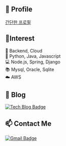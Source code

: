 <!--
**ujin2021/ujin2021** is a ✨ _special_ ✨ repository because its `README.md` (this file) appears on your GitHub profile.
### Hi there 👋
Here are some ideas to get you started:

- 🔭 I’m currently working on ...
- 🌱 I’m currently learning ...
- 👯 I’m looking to collaborate on ...
- 🤔 I’m looking for help with ...
- 💬 Ask me about ...
- 📫 How to reach me: ...
- 😄 Pronouns: ...
- ⚡ Fun fact: ...
-->

## 💬 Profile
<a href="https://s3.us-west-2.amazonaws.com/secure.notion-static.com/0926cc96-2679-4a05-859c-d6051dbb7237/%ED%94%84%EB%A1%9C%EA%B7%B8%EB%9E%98%EB%A8%B8%EC%8A%A4_%EC%9D%B4%EB%A0%A5%EC%84%9C.pdf?X-Amz-Algorithm=AWS4-HMAC-SHA256&X-Amz-Credential=AKIAT73L2G45O3KS52Y5%2F20210825%2Fus-west-2%2Fs3%2Faws4_request&X-Amz-Date=20210825T074649Z&X-Amz-Expires=86400&X-Amz-Signature=ecd27c51ce326c0b2c3a254732b104d1592c282fbae384bb756ca86fa6f2699d&X-Amz-SignedHeaders=host&response-content-disposition=filename%20%3D%22%25ED%2594%2584%25EB%25A1%259C%25EA%25B7%25B8%25EB%259E%2598%25EB%25A8%25B8%25EC%258A%25A4_%25EC%259D%25B4%25EB%25A0%25A5%25EC%2584%259C.pdf%22">  간단한 프로필 </a>

## 💞Interest
💜 Backend, Cloud <br>
📗 Python, Java, Javascript <br>
💻 Node.js, Spring, Django <br>
📚 Mysql, Oracle, Sqlite <br>
☁️ AWS <br>

## 🌱 Blog
[![Tech Blog Badge](https://img.shields.io/badge/-Techblog-%2304BEB8?style=flat-square&link=https://https://ujin-dev.tistory.com//)](https://ujin-dev.tistory.com//) 

## 📫 Contact Me
[![Gmail Badge](https://img.shields.io/badge/Gmail-d14836?style=flat-square&logo=Gmail&logoColor=white&link=mailto:ujin2021@gmail.com)](mailto:ujin2021@gmail.com)
